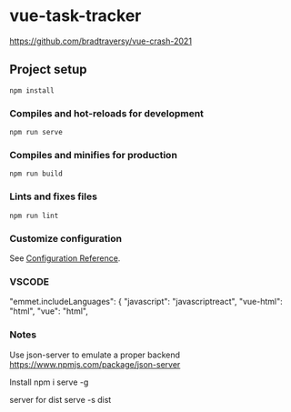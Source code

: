 # vue-task-tracker
https://github.com/bradtraversy/vue-crash-2021
## Project setup
```
npm install
```

### Compiles and hot-reloads for development
```
npm run serve
```

### Compiles and minifies for production
```
npm run build
```

### Lints and fixes files
```
npm run lint
```

### Customize configuration
See [Configuration Reference](https://cli.vuejs.org/config/).


### VSCODE
"emmet.includeLanguages": {
        "javascript": "javascriptreact",
        "vue-html": "html",
        "vue": "html",

### Notes
Use json-server to emulate a proper backend
https://www.npmjs.com/package/json-server

Install 
npm i serve -g 

server for dist
serve -s dist 